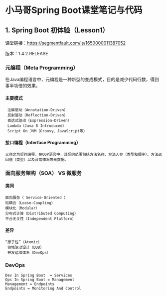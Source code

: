 # 小马哥Spring Boot课堂笔记与代码

## 1. Spring Boot 初体验（Lesson1）

课堂链接：https://segmentfault.com/ls/1650000011387052

版本：1.4.2.RELEASE

### 元编程（Meta Programming）

在Java编程语言中，元编程是一种新型的变成模式，目的是减少代码行数，得到事半功倍的效果。

#### 主要模式
     注解驱动（Annotation-Driven）
     反射驱动（Reflection-Driven）
     表达式驱动（Expression-Driven）
     Lambda（Java 8 Introduced）
     Script On JVM（Groovy、JavaScript等）
#### 接口编程（Interface Programming）
    又称之为契约编程，在OOP语言中，其契约范围包括方法名称、方法入参（类型和顺序）、方法返回值（类型）以及异常情况等元数据。

### 面向服务架构（SOA） VS 微服务
####   类同
  ```
  面向服务（ Service-Oriented ）
  松耦合（Loose-Coupling）
  模块化（Modular）
  分布式计算（Distributed Computing）
  平台无关性（Independent Platform）
  ```
####   差异
   ```
   “原子性”（Atomic）
    领域驱动设计（DDD）
    开发运维体系（DevOps）
   ```
### DevOps
```
Dev In Spring Boot  = Services
Ops In Spring Boot = Management
Management = Endpoints
Endpoints = Monitoring And Control
```



